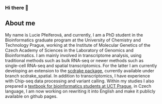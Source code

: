 ### Hi there 👋
## About me
My name is Lucie Pfeiferová, and currently, I am a PhD student in the Bioinformatics graduate program at the University of Chemistry and Technology Prague, working at the Institute of Molecular Genetics of the Czech Academy of Sciences in the Laboratory of Genomics and Bioinformatics. I am mainly involved in transcriptome analysis, using traditional methods such as bulk RNA-seq or newer methods such as single-cell RNA-seq and spatial transcriptomics. For the latter I am currently developing an extension to the [scdrake package](https://github.com/bioinfocz/scdrake), currently available under branch scdrake_spatial. In addition to transcriptomics, I have experience with Chip-seq data processing and variant calling. Within my studies I also prepared a [textbook for bioinformatics students at UCT Prague](https://vydavatelstvi.vscht.cz/katalog/publikace?isid=7592-134-5), in Czech language, I am now working on rewriting it into English and make it publicly available on github pages.  
<!--
**pfeiferl/pfeiferl** is a ✨ _special_ ✨ repository because its `README.md` (this file) appears on your GitHub profile.

Here are some ideas to get you started:

- 🔭 I’m currently working on ...
- 🌱 I’m currently learning ...
- 👯 I’m looking to collaborate on ...
- 🤔 I’m looking for help with ...
- 💬 Ask me about ...
- 📫 How to reach me: ...
- 😄 Pronouns: ...
- ⚡ Fun fact: ...
-->
